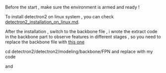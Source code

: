Before the start , make sure the environment is armed and ready !

To install detectron2 on linux system , you can check [detectron2_installation_on_linux.md](#detectron2_installation_on_linux.md).

After the installation , switch to the backbone file , i wrote the extract code in the backbone part to observe features in different stages , so you need to replace the backbone file with [this one](#FPN_backbone)
  
  cd detectron2/detectron2/modeling/backbone/FPN 
  and replace with my code

and 
